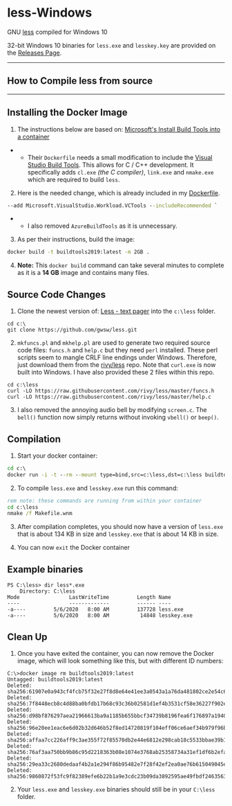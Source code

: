 # less-Windows
GNU [less](https://en.wikipedia.org/wiki/Less_\(Unix\)) compiled for Windows 10

32-bit Windows 10 binaries for `less.exe` and `lesskey.key` are provided on the [Releases Page](https://github.com/jftuga/less-Windows/releases).

___

## How to Compile **less** from source
___

## Installing the Docker Image

1) The instructions below are based on: [Microsoft's Install Build Tools into a container](https://docs.microsoft.com/en-us/visualstudio/install/build-tools-container?view=vs-2019)
* * Their `Dockerfile` needs a small modification to include the [Visual Studio Build Tools](https://devblogs.microsoft.com/cppblog/using-msvc-in-a-docker-container-for-your-c-projects/).  This allows for C / C++ development.  It specifically adds `cl.exe` *(the C compiler)*, `link.exe` and `nmake.exe` which are required to build `less`.

2) Here is the needed change, which is already included in my  [Dockerfile](https://github.com/jftuga/less-Windows/blob/master/Dockerfile).

```bat
--add Microsoft.VisualStudio.Workload.VCTools --includeRecommended `
```
* *  I also removed `AzureBuildTools` as it is unnecessary.

3) As per their instructions, build the image:

```bat
docker build -t buildtools2019:latest -m 2GB .
```

4) **Note:** This `docker build` command can take several minutes to complete as it is a **14 GB** image and contains many files.

## Source Code Changes

1) Clone the newest version of: [Less - text pager](https://github.com/gwsw/less) into the `c:\less` folder.

```
cd c:\
git clone https://github.com/gwsw/less.git
```

2) `mkfuncs.pl` and `mkhelp.pl` are used to generate two required source code files: `funcs.h` and `help.c` but they need `perl` installed. These perl scripts seem to mangle CRLF line endings under Windows.
Therefore, just download them from the [rivy/less](https://github.com/rivy/less) repo. Note that `curl.exe` is now built into Windows. I have also provided these 2 files within this repo.

```
cd c:\less
curl -LO https://raw.githubusercontent.com/rivy/less/master/funcs.h
curl -LO https://raw.githubusercontent.com/rivy/less/master/help.c
```

3) I also removed the annoying audio bell by modifying `screen.c`. The `bell()` function now simply returns without invoking `vbell()` or `beep()`.

## Compilation

1) Start your docker container:

```bat
cd c:\
docker run -i -t --rm --mount type=bind,src=c:\less,dst=c:\less buildtools2019
```

2) To compile `less.exe` and `lesskey.exe` run this command:

```bat
rem note: these commands are running from within your container
cd c:\less
nmake /f Makefile.wnm
```

3) After compilation completes, you should now have a version of `less.exe` that is about 134 KB in size and `lesskey.exe` that is about 14 KB in size.

4) You can now `exit` the Docker container

## Example binaries
```
PS C:\less> dir less*.exe
    Directory: C:\less
Mode                LastWriteTime         Length Name
----                -------------         ------ ----
-a----         5/6/2020   8:00 AM         137728 less.exe
-a----         5/6/2020   8:00 AM          14848 lesskey.exe
```

## Clean Up
1) Once you have exited the container, you can now remove the Docker image, which will look something like this, but with different ID numbers:

```
C:\>docker image rm buildtools2019:latest
Untagged: buildtools2019:latest
Deleted: sha256:61907e0a943cf4fcb75f32e27f8d8e64e41ee3a0543a1a76da481802ce2e54c6
Deleted: sha256:7f8448ecb8c4d88ba0bfdb17b68c93c36b02581d1ef4b3531cf58e36227f902e
Deleted: sha256:d98bf876297aea21966613ba9a1185b655bbcf34739b8196fea6f176897a1940
Deleted: sha256:96e20ee1eac6e6d02b32d646b52f8ed14720819f104eff06ce6aef34b979f96b
Deleted: sha256:affaa7cc226aff9c3ae355f72f85570db2e44e6812e298cab18c5533bbae39b1
Deleted: sha256:76af3aa750bb9b86c95d2218363b08e1074e3768ab25358734a31ef1df6b2efa
Deleted: sha256:29ea33c2680dedaaf4b2a1e294f86b95482e7f28f42ef2ea0ae76b615049045e
Deleted: sha256:9860872f53fc9f82389efe6b22b1a9e3cdc23b09da3892595ae49fbdf2463563
```

2) Your `less.exe` and `lesskey.exe` binaries should still be in your `C:\less` folder.
